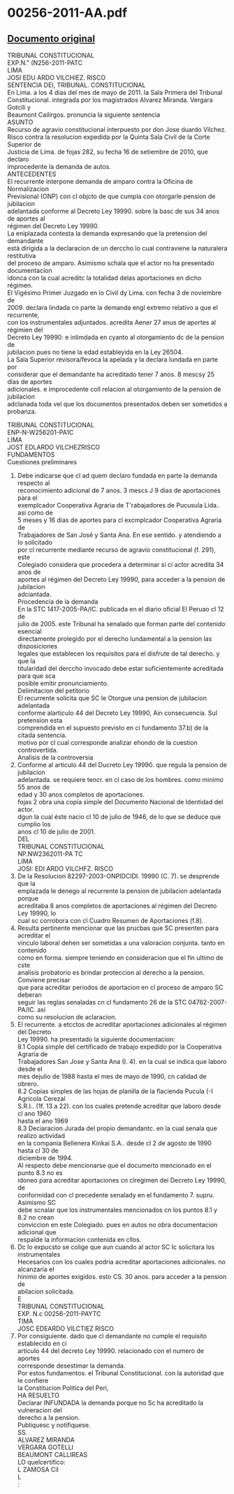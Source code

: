 
00256-2011-AA.pdf
=================
  
[Documento original](https://tc.gob.pe/jurisprudencia/2011/00256-2011-AA.pdf)  
---  
TRIBUNAL CONSTITUCIONAL  
EXP.N." (N256-2011-PATC  
LIMA  
JOSI EDU ARDO VILCHIEZ. RISCO  
SENTENCIA DEI, TRIBUNAL. CONSTITUCIONAL  
En Lima. a los 4 dias del mes de mayo de 2011. la Sala Primera del Tribunal  
Constitucional. integrada por los magistrados Alvarez Miranda. Vergara Gotcili y  
Beaumont Cailirgos. pronuncia la siguiente sentencia  
ASUNTO  
Recurso de agravio constitucional interpuesto por don Jose duardo Vilchez.  
Risco contra la resolucion expedida por la Quinta Sala Civil de la Corte Superior de  
Justicia de Lima. de fojas 282, su fecha 16 de setiembre de 2010, que declaro  
improcedente la demanda de autos.  
ANTECEDENTES  
El recurrente interpone demanda de amparo contra la Oficina de Normalizacion  
Previsional (ONP) con cl objcto de que cumpla con otorgarle pension de jubilacion  
adelantada conforme al Decreto Ley 19990. sobre la basc de sus 34 anos de aportes al  
régimen del Decreto Ley 19990.  
La eniplazada contesta la demanda expresando que la pretension del demandante  
està dirigida a la declaracion de un derccho lo cual contraviene la naturalera restitutiva  
del proceso de amparo. Asimismo schala que el actor no ha presentado documentacion  
idonca con la cual acreditc la totalidad delas aportaciones en dicho régimen.  
El Vigésimo Primer Juzgado en lo Civil dy Lima. con fecha 3 de noviembre de  
2009. declara lindada cn parte la demanda engl extremo relativo a que el recurrente,  
con los instrumentales adjuntados. acredita Aener 27 anus de aportes al régimien del  
Decreto Ley 19990: e inlimdada en cyanto al otorgamiento dc de la pension de  
jubilacion pues no tiene la edad estableyida en la Ley 26504.  
La Sala Superior revisora/fevoca la apelada y la declara lundada en parte por  
considerar que el demandante ha acreditado tener 7 anos. 8 mescsy 25 dias de aportes  
adicionales. e improcedente coll relacion al otorgamiento de la pension de jubilacion  
adclanada toda vel que los documentos presentados deben ser sometidos a probanza.  
  
TRIBUNAL CONSTITUCIONAL  
ENP-N-W256201-PA1C  
LIMA  
JOST EDLARDO VILCHEZRISCO  
FUNDAMENTOS  
Cuestiones preliminares  
1. Debe indicarse que cl ad quem declaro fundada en parte la demanda respecto al  
reconocimiento adicional de 7 anos. 3 mescs J 9 dias de aportaciones para el  
exemplcador Cooperativa Agraria de T'rabajadores de Pucusula Lida.. asi como de  
5 meses y 16 dias de aportes para cl excmplcador Cooperativa Agraria de  
Trabajadores de San José y Santa Ana. En ese sentido. y atendiendo a lo solicitado  
por cl recurrente mediante recurso de agravio constitucional (f. 291), este  
Colegiado considera que procedera a determinar si ci actor acredita 34 anos de  
aportes al régimen del Decreto Ley 19990, para acceder a la pension de jubilacion  
adciantada.  
Procedencia de la demanda  
En la STC 1417-2005-PA/IC. publicada en el diario oficial El Peruao cl 12 de  
julio de 2005. este Tribunal ha senalado que forman parte del contenido esencial  
directamente prolegido por el derecho lundamental a la pension las disposiciones  
legales que establecen los requisitos para el disfrute de tal derecho. y que la  
titularidad del derccho invocado debe estar suficientemente acreditada para que sca  
posible emitir pronunciamiento.  
Delimitacion del petitorio  
El recurrente solicita que SC le Otorgue una pension de jubilacion adelantada  
conforme alarticulo 44 del Decreto Ley 19990,  Ain consecuencia. SuI pretension esta  
comprendida en el supuesto previsto en ci fundamento 37.b) de la citada sentencia.  
motivo por cl cual corresponde analizar ehondo de la cuestion controvertida.  
Analisis de la controversia  
4. Conforme al articulo 44 del Ducreto Ley 19990. que regula la pension de jubilacion  
adelantada. se requiere tencr. en cl caso de los hombres. como minimo 55 anos de  
edad y 30 anos completos de aportaciones.  
fojas 2 obra una copia simple del Documento Nacional de Identidad del actor.  
dgun la cual éste nacio cl 10 de julio de 1946, de lo que se deduce que cumplio los  
anos cl 10 de julio de 2001.  
DEL  
TRIBUNAL CONSTITUCIONAL  
NP.NW2362011-PA TC  
LIMA  
JOSI: EDI ARDO VILCHFZ. RISCO  
6. De la Resolucion 82297-2003-ONPIDCIDI. 19990 (C. 7). se desprende que la  
emplazada le denego al recurrente la pension de jubilacion adelantada porque  
acreditaba 8 anos completos de aportaciones al régimen del Decreto Ley 19990, lo  
cual sc corrobora con cl Cuadro Resumen de Aportaciones (f.8).  
7. Resulta pertinente mencionar que las prucbas que SC presenten para acreditar el  
vinculo laboral dehen ser sometidas a una valoracion conjunta. tanto en contenido  
como en forma. siempre teniendo en consideracion que el fin ultimo de cste  
analisis probatorio es brindar proteccion al derecho a la pension. Conviene precisar  
que para acreditar periodos de aportacion en cl proceso de amparo SC deberan  
seguir las reglas senaladas cn cl fundamento 26 de la STC 04762-2007-PA/IC. asi  
como su resolucion de aclaracion.  
8. El recurrente. a etcctos de acreditar aportaciones adicionales al régimen del Decreto  
Ley 19990. ha presentado la siguiente documentacion:  
8.1 Copia simple del certificado de trabajo expedido por la Cooperativa Agraria de  
Trabajadores San Jose y Santa Ana (I. 4). en la cual se indica que laboro desde el  
mes dejulio de 1988 hasta el mes de mayo de 1990, cn calidad de obrero.  
8.2 Copias simples de las hojas de planilla de la flacienda Pucula (-I Agricola Cerezal  
S.R.I.. (1f. 13 a 22). con los cuales pretende acreditar que laboro desde cl ano 1960  
hasta el ano 1969  
8.3 Deciaracion Jurada del propio demandantc. en la cual senala que realizo actividad  
en la compania Bellenera Kinkai S.A.. desde cl 2 de agosto de 1990 hasta cl 30 de  
diciembre de 1994.  
Al respecto debe mencionarse que el documerto mencionado en el punto 8.3 no es  
idoneo para acreditar aportaciones cn clregimen dei Decreto Ley 19990, de  
conformidad con cl precedente senalady en el fundamento 7. supru. Asimismo SC  
debe scnalar que los instrumentales mencionados cn los puntos 8.1 y 8.2 no crean  
conviccion en este Colegiado. pues en autos no obra documentacion adicional que  
respalde la informacion contenida en cllos.  
9. Dc lo expucsto se colige que aun cuando al actor SC Ic solicitara los instrumentales  
Hecesarios con los cuales podria acreditar aportaciones adicionales. no alcanzaria el  
hinimo de aportes exigidos. esto CS. 30 anos. para acceder a la pension de  
abilacion solicitada.  
E  
TRIBUNAL CONSTITUCIONAL  
EXP. N.c 00256-2011-PAYTC  
TIMA  
JOSC EDEARDO VILCTIEZ RISCO  
10. Por consiguiente. dado que cl demandante no cumple el requisito establecido en ci  
articulo 44 del decreto Ley 19990. relacionado con el numero de aportes  
corresponde desestimar la demanda.  
Por estos fundamentos. el Tribunal Constitucional. con la autoridad que le confiere  
la Constitucion Politica del Peri,  
HA RESUELTO  
Declarar INFUNDADA la demanda porque no Sc ha acreditado la vulneracion del  
derecho a la pension.  
Publiquesc y notifiquese.  
SS.  
ALVAREZ MIRANDA  
VERGARA GOTELLI  
BEAUMONT CALLIREAS  
LO quelcertifico:  
L ZAMOSA Cil  
L  
: